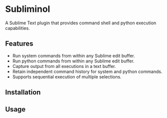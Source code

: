 Subliminol
=============

A Sublime Text plugin that provides command shell and python execution capabilities.

Features
-------

* Run system commands from within any Sublime edit buffer.
* Run python commands from within any Sublime edit buffer.
* Capture output from all executions in a text buffer.
* Retain independent command history for system and python commands.
* Supports sequential execution of multiple selections.

Installation
-------

Usage
-------


